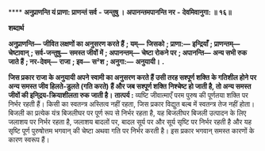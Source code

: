 **** **अनुप्राणन्ति यं प्राणा: प्राणन्तं सर्व** **-** **जन्तुषु ।** **अपानन्तमपानन्ति नर** **-** **देवमिवानुगा: ॥ १६॥** 

**शब्दार्थ** 

**अनुप्राणन्ति—** **जीवित लक्षणों का अनुसरण करते हैं** **; यम्—** **जिसको** **; प्राणा:—** **इन्द्रियाँ** **; प्राणन्तम्—** **चेष्टावान्** **; सर्व-जन्तुषु—** **समस्त जीवों में** **; अपानन्तम्—** **चेष्टा रोकने पर** **; अपानन्ति—** **अन्य सभी रुक जाते हैं** **; नर-देवम्—** **राजा** **; इव—** **स²श** **; अनुगा:—** **अनुयायी।** **.** 

**जिस प्रकार राजा के अनुयायी अपने स्वामी का अनुसरण करते हैं उसी तरह सश्पूर्ण शक्ति** **के गतिशील होने पर अन्य समस्त जीव हिलते-डुलते (गति करते) हैं और जब सश्पूर्ण शक्ति** **निश्चेष्ट हो जाती है, तो अन्य समस्त जीवों की इनि्द्रय-क्रियाशीलता रुक जाती है।** **तात्पर्य :** व्यष्टि जीवात्माएँ परम पुरुष की पूर्णतया शक्ति पर निर्भर रहती हैं। किसी का स्वतन्त्र अस्तित्व नहीं रहता, जिस प्रकार विद्युत बल्ब में स्वतन्त्र तेज नहीं होता। बिजली का प्रत्येक यंत्र बिजलीघर पर पूर्ण रूप से निर्भर रहता है, यह बिजलीघर बिजली उत्पादन के लिए जलाशय पर निर्भर रहता है, जलाशय बादलों पर, बादल सूर्य पर और सूर्य सृष्टि पर निर्भर रहती है और यह सृष्टि पूर्ण पुरुषोत्तम भगवान् की चेष्टा अथवा गति पर निर्भर करती है। इस प्रकार भगवान् समस्त कारणों के कारण स्वरूप हैं। 